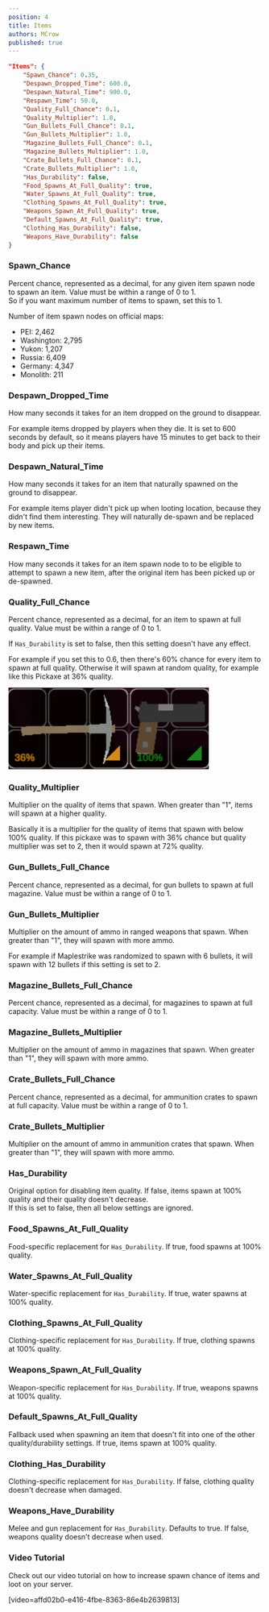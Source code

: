 ```yaml
---
position: 4
title: Items
authors: MCrow
published: true
---
```


```json
"Items": {
    "Spawn_Chance": 0.35,
    "Despawn_Dropped_Time": 600.0,
    "Despawn_Natural_Time": 900.0,
    "Respawn_Time": 50.0,
    "Quality_Full_Chance": 0.1,
    "Quality_Multiplier": 1.0,
    "Gun_Bullets_Full_Chance": 0.1,
    "Gun_Bullets_Multiplier": 1.0,
    "Magazine_Bullets_Full_Chance": 0.1,
    "Magazine_Bullets_Multiplier": 1.0,
    "Crate_Bullets_Full_Chance": 0.1,
    "Crate_Bullets_Multiplier": 1.0,
    "Has_Durability": false,
    "Food_Spawns_At_Full_Quality": true,
    "Water_Spawns_At_Full_Quality": true,
    "Clothing_Spawns_At_Full_Quality": true,
    "Weapons_Spawn_At_Full_Quality": true,
    "Default_Spawns_At_Full_Quality": true,
    "Clothing_Has_Durability": false,
    "Weapons_Have_Durability": false
}
```

### Spawn_Chance
Percent chance, represented as a decimal, for any given item spawn node to spawn an item. Value must be within a range of 0 to 1.  
So if you want maximum number of items to spawn, set this to 1.

Number of item spawn nodes on official maps:
- PEI: 2,462
- Washington: 2,795
- Yukon: 1,207
- Russia: 6,409
- Germany: 4,347
- Monolith: 211

### Despawn_Dropped_Time
How many seconds it takes for an item dropped on the ground to disappear.  

For example items dropped by players when they die. It is set to 600 seconds by default, so it means players have 15 minutes to get back to their body and pick up their items.

### Despawn_Natural_Time
How many seconds it takes for an item that naturally spawned on the ground to disappear.  

For example items player didn't pick up when looting location, because they didn't find them interesting. They will naturally de-spawn and be replaced by new items.

### Respawn_Time
How many seconds it takes for an item spawn node to to be eligible to attempt to spawn a new item, after the original item has been picked up or de-spawned. 

### Quality_Full_Chance
Percent chance, represented as a decimal, for an item to spawn at full quality. Value must be within a range of 0 to 1.

If `Has_Durability` is set to false, then this setting doesn't have any effect.

For example if you set this to 0.6, then there's 60% chance for every item to spawn at full quality. Otherwise it will spawn at random quality, for example like this Pickaxe at 36% quality.

![items quality](assets/items_quality.png)

### Quality_Multiplier
Multiplier on the quality of items that spawn. When greater than "1", items will spawn at a higher quality. 

Basically it is a multiplier for the quality of items that spawn with below 100% quality. If this pickaxe was to spawn with 36% chance but quality multiplier was set to 2, then it would spawn at 72% quality.

### Gun_Bullets_Full_Chance
Percent chance, represented as a decimal, for gun bullets to spawn at full magazine. Value must be within a range of 0 to 1.

### Gun_Bullets_Multiplier
Multiplier on the amount of ammo in ranged weapons that spawn. When greater than "1", they will spawn with more ammo. 

For example if Maplestrike was randomized to spawn with 6 bullets, it will spawn with 12 bullets if this setting is set to 2.

### Magazine_Bullets_Full_Chance
Percent chance, represented as a decimal, for magazines to spawn at full capacity. Value must be within a range of 0 to 1.

### Magazine_Bullets_Multiplier
Multiplier on the amount of ammo in magazines that spawn. When greater than "1", they will spawn with more ammo.

### Crate_Bullets_Full_Chance
Percent chance, represented as a decimal, for ammunition crates to spawn at full capacity. Value must be within a range of 0 to 1.

### Crate_Bullets_Multiplier
Multiplier on the amount of ammo in ammunition crates that spawn. When greater than "1", they will spawn with more ammo.

### Has_Durability
Original option for disabling item quality. If false, items spawn at 100% quality and their quality doesn't decrease.  
If this is set to false, then all below settings are ignored.

### Food_Spawns_At_Full_Quality
Food-specific replacement for `Has_Durability`. If true, food spawns at 100% quality.

### Water_Spawns_At_Full_Quality
Water-specific replacement for `Has_Durability`. If true, water spawns at 100% quality.

### Clothing_Spawns_At_Full_Quality
Clothing-specific replacement for `Has_Durability`. If true, clothing spawns at 100% quality.

### Weapons_Spawn_At_Full_Quality
Weapon-specific replacement for `Has_Durability`. If true, weapons spawns at 100% quality.

### Default_Spawns_At_Full_Quality
Fallback used when spawning an item that doesn't fit into one of the other quality/durability settings. If true, items spawn at 100% quality.

### Clothing_Has_Durability
Clothing-specific replacement for `Has_Durability`. If false, clothing quality doesn't decrease when damaged.

### Weapons_Have_Durability
Melee and gun replacement for `Has_Durability`. Defaults to true. If false, weapons quality doesn't decrease when used.

### Video Tutorial
Check out our video tutorial on how to increase spawn chance of items and loot on your server.

[video=affd02b0-e416-4fbe-8363-86e4b2639813] 
